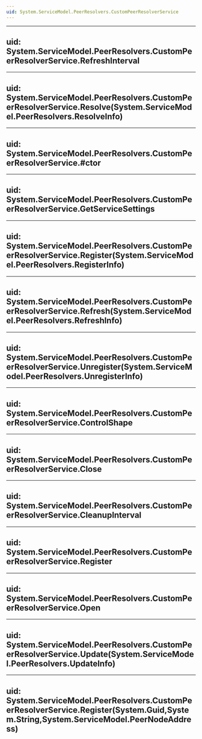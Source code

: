 ```yaml
---
uid: System.ServiceModel.PeerResolvers.CustomPeerResolverService
---
```


---
uid: System.ServiceModel.PeerResolvers.CustomPeerResolverService.RefreshInterval
---

---
uid: System.ServiceModel.PeerResolvers.CustomPeerResolverService.Resolve(System.ServiceModel.PeerResolvers.ResolveInfo)
---

---
uid: System.ServiceModel.PeerResolvers.CustomPeerResolverService.#ctor
---

---
uid: System.ServiceModel.PeerResolvers.CustomPeerResolverService.GetServiceSettings
---

---
uid: System.ServiceModel.PeerResolvers.CustomPeerResolverService.Register(System.ServiceModel.PeerResolvers.RegisterInfo)
---

---
uid: System.ServiceModel.PeerResolvers.CustomPeerResolverService.Refresh(System.ServiceModel.PeerResolvers.RefreshInfo)
---

---
uid: System.ServiceModel.PeerResolvers.CustomPeerResolverService.Unregister(System.ServiceModel.PeerResolvers.UnregisterInfo)
---

---
uid: System.ServiceModel.PeerResolvers.CustomPeerResolverService.ControlShape
---

---
uid: System.ServiceModel.PeerResolvers.CustomPeerResolverService.Close
---

---
uid: System.ServiceModel.PeerResolvers.CustomPeerResolverService.CleanupInterval
---

---
uid: System.ServiceModel.PeerResolvers.CustomPeerResolverService.Register
---

---
uid: System.ServiceModel.PeerResolvers.CustomPeerResolverService.Open
---

---
uid: System.ServiceModel.PeerResolvers.CustomPeerResolverService.Update(System.ServiceModel.PeerResolvers.UpdateInfo)
---

---
uid: System.ServiceModel.PeerResolvers.CustomPeerResolverService.Register(System.Guid,System.String,System.ServiceModel.PeerNodeAddress)
---
